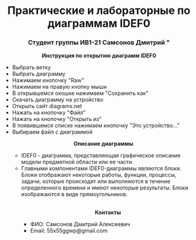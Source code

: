 <h1 align="center">Практические и лабораторные по диаграммам IDEF0</h1> 
<h3 align="center">Студент группы ИВ1-21 Самсонов Дмитрий "</h3>
<p align="center"><b>Инструкция по открытию диаграмм IDEF0</b></p>
<ul>
  <li> Выбрать ветку </li>
  <li> Выбрать диаграмму </li>
  <li> Нажимаем кнопочку "Raw" </li>
  <li> Нажимаем на правую кнопку мыши </li>
  <li> В открывшемся окошке нажимаем "Сохранить как" </li>
  <li> Скачать диаграмму на устройство </li>
  <li> Открыть сайт diagrams.net </li>
  <li> Нажать на кнопочку "Файл" </li>
  <li> Нажать на кнопочку "Открыть из" </li>
  <li> В появившемся списке нажимаем кнопочку "Это устройство..." </li>
  <li> Выбираем файл с диаграммой </li>
<p align="center"><b>Описание диаграммы </b></p>
<ul>
  <li> IDEF0 - диаграмма, представляющая графическое описание модели предметной области или ее части. </li>
  <li> Главными компонентами IDEF0-диаграммы являются блоки. Блоки отображают некоторые работы, функции, процессы, задачи, которые происходят или выполняются в течение определенного времени и имеют некоторые результаты. Блоки изображаются в виде прямоугольников.
  </li>
    <br>
  </li>
<p align="center"><b>Контакты</b></p>
<ul>
  <li>ФИО: Самсонов Дмитрий Алексеевич</li>
  <li>Email: 55x55ggwp@gmail.com</li>
